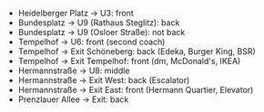* Heidelberger Platz → U3: front
* Bundesplatz → U9 (Rathaus Steglitz): back
* Bundesplatz → U9 (Osloer Straße): not back
* Tempelhof → U6: front (second coach)
* Tempelhof → Exit Schöneberg: back (Edeka, Burger King, BSR)
* Tempelhof → Exit Tempelhof: front (dm, McDonald's, IKEA)
* Hermannstraße → U8: middle
* Hermannstraße → Exit West: back (Escalator)
* Hermannstraße → Exit East: front (Hermann Quartier, Elevator)
* Prenzlauer Allee → Exit: back
